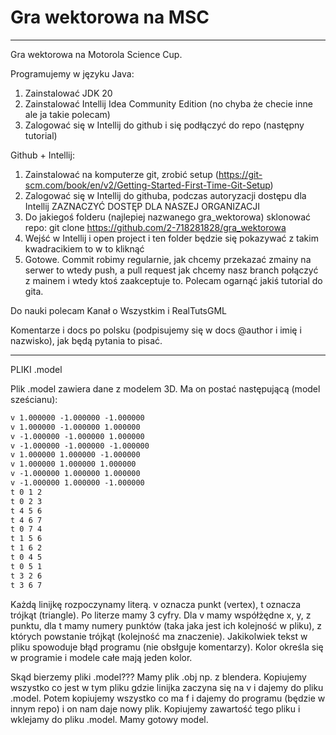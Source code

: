 # Gra wektorowa na MSC
----------
Gra wektorowa na Motorola Science Cup.

Programujemy w języku Java:
1. Zainstalować JDK 20
2. Zainstalować Intellij Idea Community Edition 
(no chyba że checie inne ale ja takie polecam)
3. Zalogować się w Intellij do github i się podłączyć
do repo (następny tutorial)

Github + Intellij:
1. Zainstalować na komputerze git, zrobić setup
   (https://git-scm.com/book/en/v2/Getting-Started-First-Time-Git-Setup)
2. Zalogować się w Intellij do githuba, podczas autoryzacji
dostępu dla Intellij ZAZNACZYĆ DOSTĘP DLA NASZEJ ORGANIZACJI
3. Do jakiegoś folderu (najlepiej nazwanego gra_wektorowa)
sklonować repo: git clone https://github.com/2-718281828/gra_wektorowa
4. Wejść w Intellij i open project i ten folder
będzie się pokazywać z takim kwadracikiem to w to kliknąć
5. Gotowe. Commit robimy regularnie, jak chcemy przekazać
zmainy na serwer to wtedy push, a pull request jak chcemy nasz branch
połączyć z mainem i wtedy ktoś zaakceptuje to. Polecam ogarnąć
jakiś tutorial do gita.

Do nauki polecam Kanał o Wszystkim i RealTutsGML

Komentarze i docs po polsku (podpisujemy się w docs
@author i imię i nazwisko), 
jak będą pytania to pisać.

---------------------

PLIKI .model

Plik .model zawiera dane z modelem 3D. Ma on postać następującą (model sześcianu):
```dtd
v 1.000000 -1.000000 -1.000000
v 1.000000 -1.000000 1.000000
v -1.000000 -1.000000 1.000000
v -1.000000 -1.000000 -1.000000
v 1.000000 1.000000 -1.000000
v 1.000000 1.000000 1.000000
v -1.000000 1.000000 1.000000
v -1.000000 1.000000 -1.000000
t 0 1 2
t 0 2 3
t 4 5 6
t 4 6 7
t 0 7 4
t 1 5 6
t 1 6 2
t 0 4 5
t 0 5 1
t 3 2 6
t 3 6 7
```

Każdą linijkę rozpoczynamy literą. v oznacza punkt (vertex), t oznacza trójkąt (triangle).
Po literze mamy 3 cyfry. Dla v mamy współżędne x, y, z punktu, dla t mamy numery punktów (taka jaka jest ich kolejność w pliku), z których powstanie trójkąt (kolejność ma znaczenie).
Jakikolwiek tekst w pliku spowoduje błąd programu (nie obsłguje komentarzy). Kolor określa się w programie i modele całe mają jeden kolor.

Skąd bierzemy pliki .model??? Mamy plik .obj np. z blendera. Kopiujemy wszystko co jest w tym pliku gdzie linijka zaczyna się na v i dajemy do pliku .model. Potem kopiujemy wszystko co ma f i dajemy do programu (będzie w innym repo) i on nam daje nowy plik. Kopiujemy zawartość tego pliku i wklejamy do pliku .model. Mamy gotowy model.
